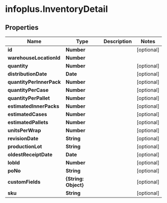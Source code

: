 # infoplus.InventoryDetail

## Properties
Name | Type | Description | Notes
------------ | ------------- | ------------- | -------------
**id** | **Number** |  | [optional] 
**warehouseLocationId** | **Number** |  | 
**quantity** | **Number** |  | [optional] 
**distributionDate** | **Date** |  | [optional] 
**quantityPerInnerPack** | **Number** |  | [optional] 
**quantityPerCase** | **Number** |  | [optional] 
**quantityPerPallet** | **Number** |  | [optional] 
**estimatedInnerPacks** | **Number** |  | [optional] 
**estimatedCases** | **Number** |  | [optional] 
**estimatedPallets** | **Number** |  | [optional] 
**unitsPerWrap** | **Number** |  | [optional] 
**revisionDate** | **String** |  | [optional] 
**productionLot** | **String** |  | [optional] 
**oldestReceiptDate** | **Date** |  | [optional] 
**lobId** | **Number** |  | [optional] 
**poNo** | **String** |  | [optional] 
**customFields** | **{String: Object}** |  | [optional] 
**sku** | **String** |  | [optional] 


